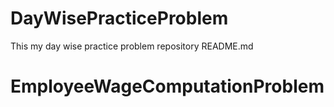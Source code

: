 # DayWisePracticeProblem
This my day wise practice problem repository README.md
# EmployeeWageComputationProblem
